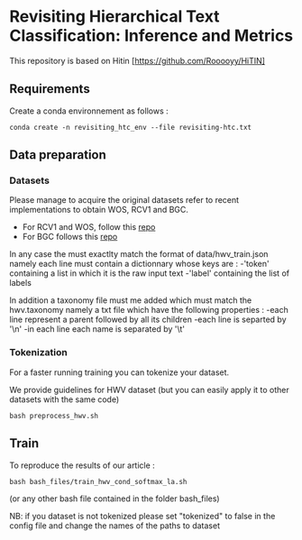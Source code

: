 # Revisiting Hierarchical Text Classification: Inference and Metrics

This repository is based on Hitin [https://github.com/Rooooyy/HiTIN]


## Requirements

Create a conda environnement as follows : 
```shell
conda create -n revisiting_htc_env --file revisiting-htc.txt
```

## Data preparation

### Datasets

Please manage to acquire the original datasets refer to recent implementations to obtain WOS, RCV1 and BGC. 
- For RCV1 and WOS, follow this [repo](https://github.com/Rooooyy/HiTIN/tree/master)  
- For BGC follows this [repo](https://gitlab.com/distration/dsi-nlp-publib/-/blob/main/htc-survey-22/src/dataset_tools/blurb/)

In any case the must exactlty match the format of data/hwv_train.json namely each line must contain a dictionnary whose keys are :
-'token' containing a list in which it is the raw input text
-'label' containing the list of labels 

In addition a taxonomy file must me added which must match the hwv.taxonomy namely a txt file which have the following properties :
-each line represent a parent followed by all its children 
-each line is separted by '\n'
-in each line each name is separated by '\t'

### Tokenization 

For a faster running training you can tokenize your dataset. 

We provide guidelines for HWV dataset (but you can easily apply it to other datasets with the same code)

```shell
bash preprocess_hwv.sh
```


## Train

To reproduce the results of our article : 

```shell
bash bash_files/train_hwv_cond_softmax_la.sh
```

(or any other bash file contained in the folder bash_files)

NB: if you dataset is not tokenized please set "tokenized" to false in the config file and change the names of the paths to dataset

